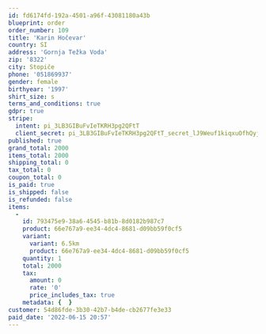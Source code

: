 ```yaml
---
id: fd6174fd-192a-4501-a96f-43081180a43b
blueprint: order
order_number: 109
title: 'Karin Hočevar'
country: SI
address: 'Gornja Težka Voda'
zip: '8322'
city: Stopiče
phone: '051869937'
gender: female
birthyear: '1997'
shirt_size: s
terms_and_conditions: true
gdpr: true
stripe:
  intent: pi_3LB3GIBuFvIeTKRH3pg2QFtT
  client_secret: pi_3LB3GIBuFvIeTKRH3pg2QFtT_secret_lJ9Weuf1kiqxuOfhQyjcamgUE
published: true
grand_total: 2000
items_total: 2000
shipping_total: 0
tax_total: 0
coupon_total: 0
is_paid: true
is_shipped: false
is_refunded: false
items:
  -
    id: 793475e9-38a6-4545-b81b-8d0182b987c7
    product: 66e767a9-ee34-4dc4-8681-d09bb59f0cf5
    variant:
      variant: 6.5km
      product: 66e767a9-ee34-4dc4-8681-d09bb59f0cf5
    quantity: 1
    total: 2000
    tax:
      amount: 0
      rate: '0'
      price_includes_tax: true
    metadata: {  }
customer: 54d86fde-3b30-42b7-b4de-cb2677fe3e33
paid_date: '2022-06-15 20:57'
---
```


